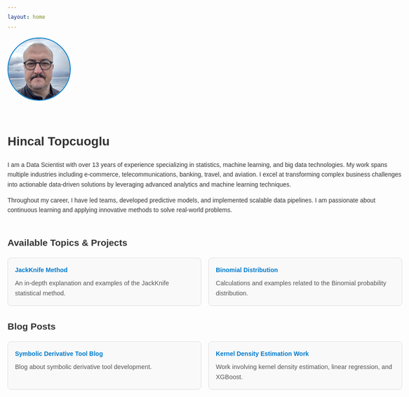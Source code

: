 ```yaml
---
layout: home
---
```


<style>
  body {
    font-family: Arial, sans-serif;
    max-width: 900px;
    margin: 2rem auto;
    padding: 0 1.5rem;
    line-height: 1.6;
    color: #333;
    text-align: left;
  }
  .profile {
    display: flex;
    align-items: center;
    gap: 2rem;
    margin-bottom: 2rem;
    flex-wrap: wrap;
  }
  .profile img {
    border-radius: 50%;
    width: 140px;
    height: 140px;
    object-fit: cover;
    border: 2px solid #007acc;
    flex-shrink: 0;
  }
  .links-grid {
    display: grid;
    grid-template-columns: repeat(auto-fit, minmax(280px, 1fr));
    gap: 1rem;
    margin-top: 1rem;
  }
  .link-card {
    border: 1px solid #ddd;
    border-radius: 8px;
    padding: 1rem;
    background-color: #f9f9f9;
    transition: box-shadow 0.3s ease;
  }
  .link-card:hover {
    box-shadow: 0 2px 8px rgba(0,0,0,0.1);
  }
  .link-card a {
    text-decoration: none;
    color: #007acc;
    font-weight: bold;
  }
  .link-card p {
    margin: 0.5rem 0 0 0;
    color: #555;
    font-size: 0.9rem;
  }
</style>

<div class="profile">
  <img src="/assets/images/Hincal_Photo_GitHub_Ready.jpg" alt="Hincal Topcuoglu Photo" />
  <div>
    <h1>Hincal Topcuoglu</h1>
    <p>
      I am a Data Scientist with over 13 years of experience specializing in statistics, machine learning, and big data technologies. 
      My work spans multiple industries including e-commerce, telecommunications, banking, travel, and aviation. 
      I excel at transforming complex business challenges into actionable data-driven solutions by leveraging advanced analytics and machine learning techniques.
    </p>
    <p>
      Throughout my career, I have led teams, developed predictive models, and implemented scalable data pipelines. 
      I am passionate about continuous learning and applying innovative methods to solve real-world problems.
    </p>
  </div>
</div>

<section>
  <h2>Available Topics & Projects</h2>
  <div class="links-grid">
    <!-- Your existing topic cards here -->
    <div class="link-card">
      <a href="jackknife_method.html">JackKnife Method</a>
      <p>An in-depth explanation and examples of the JackKnife statistical method.</p>
    </div>
    <div class="link-card">
      <a href="Binomial_Calculation_and_Distribution_Example.html">Binomial Distribution</a>
      <p>Calculations and examples related to the Binomial probability distribution.</p>
    </div>
    <!-- Add other topic cards similarly -->
  </div>
</section>

<section>
  <h2>Blog Posts</h2>
  <div class="links-grid">
    <!-- Blog links from your README -->
    <div class="link-card">
      <a href="Symbolic_Derivative_Blog.html">Symbolic Derivative Tool Blog</a>
      <p>Blog about symbolic derivative tool development.</p>
    </div>
    <div class="link-card">
      <a href="KernelDensityEstimation_LinReg_XgBoost.html">Kernel Density Estimation Work</a>
      <p>Work involving kernel density estimation, linear regression, and XGBoost.</p>
    </div>
    <!-- Add more blog posts here if you have -->
  </div>
</section>
